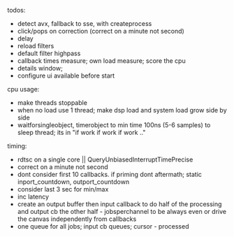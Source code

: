 todos:
 - detect avx, fallback to sse, with createprocess
 - click/pops on correction (correct on a minute not second)
 - delay
 - reload filters
 - default filter highpass
 - callback times measure; own load measure; score the cpu
 - details window;
 - configure ui available before start

cpu usage:
 - make threads stoppable
 - when no load use 1 thread; make dsp load and system load grow side by side
 - waitforsingleobject, timerobject to min time 100ns (5-6 samples) to sleep thread; its in "if work if work if work .."

timing:
 - rdtsc on a single core || QueryUnbiasedInterruptTimePrecise
 - correct on a minute not second
 - dont consider first 10 callbacks. if priming dont aftermath; static inport_countdown, outport_countdown
 - consider last 3 sec for min/max
 - inc latency
 - create an output buffer then input callback to do half of the processing and output cb the other half - jobsperchannel to be always even
   or drive the canvas independently from callbacks
 - one queue for all jobs; input cb queues; cursor - processed
 
